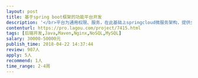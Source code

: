 ```yaml
---                
layout: post       
title: 基于spring boot框架的功能平台开发           
description: '</br>平台为通用权限、服务，在此基础上springcloud微服务架构，提供全局调度引擎和模块支撑：</br>一、基于spring boot，搭建通用的底层框架，具备通用系统权限（增删改查），适合低成本分布式布局；</br>二、系统管理中包含人员、家庭、组织、区域等元数据管理，做全局唯一性；</br>三、系统中包含通用多层级字典集、通用单号管理、通用进度管理、通用附件管理、GIS管理、考勤管理、人脸识别管理；</br>四、系统通过消息队列进行数据调度；</br>五、系统具备通用岗位权限（数据权限）即业务路由模块；</br>六、前后端、模块与模块之间通过接口调度；读写分离</br>七、生产环境为centos6-7,tomcat8，mysql；ES；</br>八、并发量单组虚机（2web+1mysql+1filesever）1500人</br>九、支持通用报表（开源）。</br>'     
contenturl: https://pro.lagou.com/project/7415.html      
tags: [后端开发,Java,Maven,Nginx,NoSQL,MySQL]            
salary: 30000-50000元          
publish_time: 2018-04-22 14:37:44         
review: 907人                   
apply: 5人                   
recommend: 1人                   
time_range: 2-4周              
---                 
```

